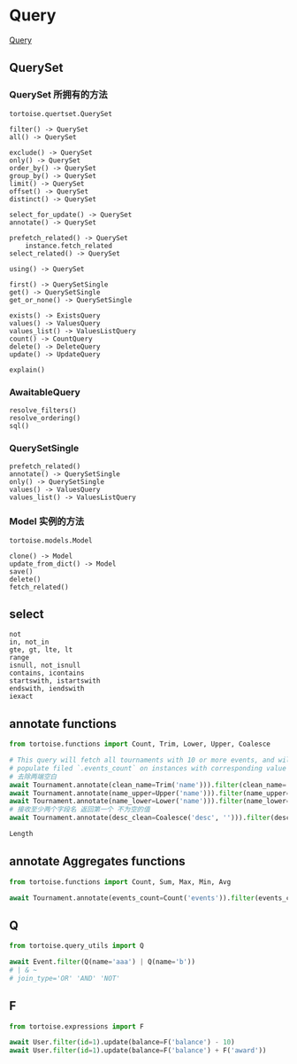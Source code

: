 # Query

[Query](https://tortoise-orm.readthedocs.io/en/latest/query.html)

## QuerySet

### QuerySet 所拥有的方法

`tortoise.quertset.QuerySet`

```text
filter() -> QuerySet
all() -> QuerySet

exclude() -> QuerySet
only() -> QuerySet
order_by() -> QuerySet
group_by() -> QuerySet
limit() -> QuerySet
offset() -> QuerySet
distinct() -> QuerySet

select_for_update() -> QuerySet
annotate() -> QuerySet

prefetch_related() -> QuerySet
    instance.fetch_related
select_related() -> QuerySet

using() -> QuerySet

first() -> QuerySetSingle
get() -> QuerySetSingle
get_or_none() -> QuerySetSingle

exists() -> ExistsQuery
values() -> ValuesQuery
values_list() -> ValuesListQuery
count() -> CountQuery
delete() -> DeleteQuery
update() -> UpdateQuery

explain()

```

### AwaitableQuery

```text
resolve_filters()
resolve_ordering()
sql()
```

### QuerySetSingle

```text
prefetch_related()
annotate() -> QuerySetSingle
only() -> QuerySetSingle
values() -> ValuesQuery
values_list() -> ValuesListQuery
```

### Model 实例的方法

`tortoise.models.Model`

```text
clone() -> Model
update_from_dict() -> Model
save()
delete()
fetch_related()
```

## select

```text
not
in, not_in
gte, gt, lte, lt
range
isnull, not_isnull
contains, icontains
startswith, istartswith
endswith, iendswith
iexact
```

## annotate functions

```python
from tortoise.functions import Count, Trim, Lower, Upper, Coalesce

# This query will fetch all tournaments with 10 or more events, and will
# populate filed `.events_count` on instances with corresponding value
# 去除两端空白
await Tournament.annotate(clean_name=Trim('name'))).filter(clean_name='tournament')
await Tournament.annotate(name_upper=Upper('name'))).filter(name_upper='TOURNAMENT')
await Tournament.annotate(name_lower=Lower('name'))).filter(name_lower='tournament')
# 接收至少两个字段名 返回第一个 不为空的值
await Tournament.annotate(desc_clean=Coalesce('desc', ''))).filter(desc_clean='')

Length

```

## annotate Aggregates functions

```python
from tortoise.functions import Count, Sum, Max, Min, Avg

await Tournament.annotate(events_count=Count('events')).filter(events_count__gte=10)

```

## Q

```python
from tortoise.query_utils import Q

await Event.filter(Q(name='aaa') | Q(name='b'))
# | & ~
# join_type='OR' 'AND' 'NOT'
```

## F

```python
from tortoise.expressions import F

await User.filter(id=1).update(balance=F('balance') - 10)
await User.filter(id=1).update(balance=F('balance') + F('award'))

```
